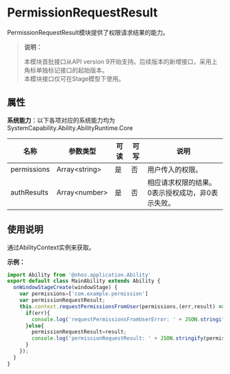 # PermissionRequestResult

PermissionRequestResult模块提供了权限请求结果的能力。

> **说明：**
> 
> 本模块首批接口从API version 9开始支持。后续版本的新增接口，采用上角标单独标记接口的起始版本。  
> 本模块接口仅可在Stage模型下使用。

## 属性

**系统能力**：以下各项对应的系统能力均为SystemCapability.Ability.AbilityRuntime.Core

  | 名称 | 参数类型 | 可读 | 可写 | 说明 | 
| -------- | -------- | -------- | -------- | -------- |
| permissions | Array&lt;string&gt; | 是 | 否 | 用户传入的权限。| 
| authResults | Array&lt;number&gt; | 是 | 否 | 相应请求权限的结果。0表示授权成功，非0表示失败。  | 

## 使用说明

通过AbilityContext实例来获取。

**示例：**
```ts
import Ability from '@ohos.application.Ability'
export default class MainAbility extends Ability {
  onWindowStageCreate(windowStage) {
    var permissions=['com.example.permission']
    var permissionRequestResult;
    this.context.requestPermissionsFromUser(permissions,(err,result) => {
      if(err){
        console.log('requestPermissionsFromUserError: ' + JSON.stringify(err));
      }else{
        permissionRequestResult=result;
        console.log('permissionRequestResult: ' + JSON.stringify(permissionRequestResult));
      }    
    });
  }
}
```